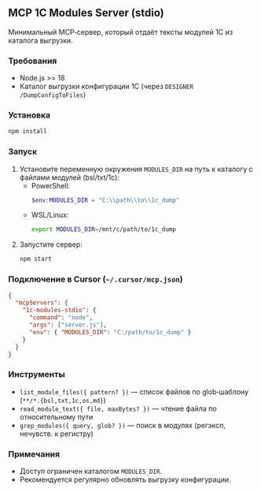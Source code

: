## MCP 1C Modules Server (stdio)

Минимальный MCP‑сервер, который отдаёт тексты модулей 1С из каталога выгрузки.

### Требования
- Node.js >= 18
- Каталог выгрузки конфигурации 1С (через `DESIGNER /DumpConfigToFiles`)

### Установка
```bash
npm install
```

### Запуск
1. Установите переменную окружения `MODULES_DIR` на путь к каталогу с файлами модулей (bsl/txt/1c):
   - PowerShell:
     ```powershell
     $env:MODULES_DIR = "C:\\path\\to\\1c_dump"
     ```
   - WSL/Linux:
     ```bash
     export MODULES_DIR=/mnt/c/path/to/1c_dump
     ```
2. Запустите сервер:
   ```bash
   npm start
   ```

### Подключение в Cursor (`~/.cursor/mcp.json`)
```json
{
  "mcpServers": {
    "1c-modules-stdio": {
      "command": "node",
      "args": ["server.js"],
      "env": { "MODULES_DIR": "C:/path/to/1c_dump" }
    }
  }
}
```

### Инструменты
- `list_module_files({ pattern? })` — список файлов по glob‑шаблону (`**/*.{bsl,txt,1c,os,md}`)
- `read_module_text({ file, maxBytes? })` — чтение файла по относительному пути
- `grep_modules({ query, glob? })` — поиск в модулях (регэксп, нечувств. к регистру)

### Примечания
- Доступ ограничен каталогом `MODULES_DIR`.
- Рекомендуется регулярно обновлять выгрузку конфигурации.


